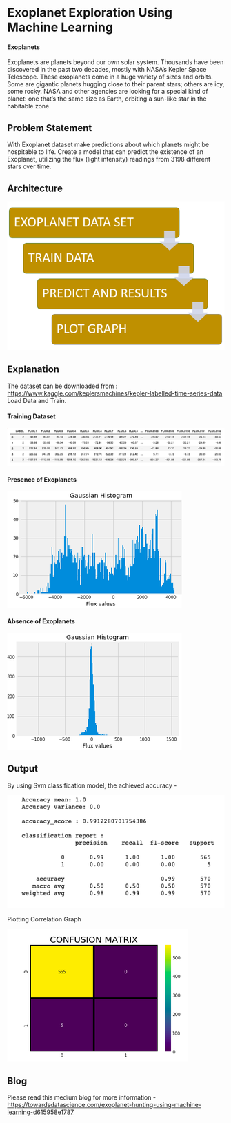 # Exoplanet Exploration Using Machine Learning

#### Exoplanets
Exoplanets are planets beyond our own solar system. Thousands have been discovered in the past two decades, mostly with NASA’s Kepler Space Telescope.
These exoplanets come in a huge variety of sizes and orbits. Some are gigantic planets hugging close to their parent stars; others are icy, some rocky. NASA and other agencies are looking for a special kind of planet: one that’s the same size as Earth, orbiting a sun-like star in the habitable zone.

## Problem Statement

With Exoplanet dataset make predictions about which planets might be hospitable to life.  Create a model that can predict the existence of an Exoplanet, utilizing the flux (light intensity) readings from 3198 different stars over time.

## Architecture

<img src= "Images/Architecture.PNG">

## Explanation

The dataset can be downloaded from : https://www.kaggle.com/keplersmachines/kepler-labelled-time-series-data
Load Data and Train.

#### Training Dataset

<img src= "Images/Train_dataset.png">

#### Presence of Exoplanets

<img src= "Images/Exoplant_present.png">

#### Absence of Exoplanets

<img src= "Images/Exoplanet_Absence.png">

## Output

By using Svm classification model, the achieved accuracy - 

<img src= "Images/Accuracy.png">

Plotting Correlation Graph

<img src= "Images/correlation_plot.png">

## Blog

Please read this medium blog for more information - https://towardsdatascience.com/exoplanet-hunting-using-machine-learning-d615958e1787

